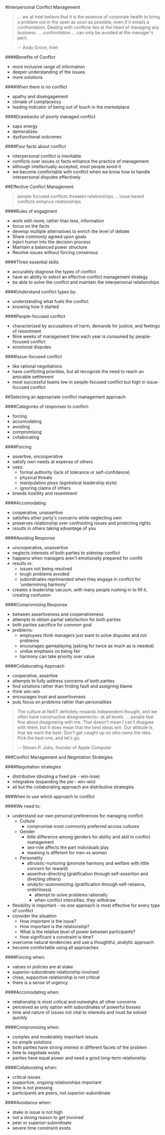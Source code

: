 #Interpersonal Conflict Management

> ... we at Intel believe that it is the essence of corporate health
> to bring a problem out in the open as soon as possible, even if
> it entails a confrontation. Dealing with conflicts lies at the
> heart of managing any business. ... confrontation ... can only
> be avoided at the manager's peril.

> -- Andy Grove, Intel

####Benefits of Conflict
 - more inclusive range of information
 - deeper understanding of the issues
 - more solutions

####When there is no conflict
 - apathy and disengagement
 - climate of complacency
 - leading indicator of being out of touch
   in the marketplace

####Drawbacks of poorly managed conflict
 - saps energy
 - demoralizes
 - dysfunctional outcomes

####Four facts about conflict
 - interpersonal conflict is inevitable
 - conflicts over issues or facts enhance the practice of management
 - although intellectually accepted, most people avoid it
 - we become comfortable with conflict when we know
   how to handle interpersonal disputes effectively

##Effective Conflict Management

> people focused conflicts threaten relationships ...
> issue based conflicts enhance relationships

####Rules of engagment
 - work with more, rather than less, information
 - focus on the facts
 - develop multiple alternatives to enrich the
   level of debate
 - Share commonly agreed upon goals
 - Inject humor into the decision process
 - Maintain a balanced power structure
 - Resolve issues without forcing consensus

####Three essential skills
 - accurately diagnose the types of conflict
 - have an ability to select an effective conflict management strategy
 - be able to solve the conflict and maintain the interpersonal relationships

####Understand conflict types by:
 - understanding what fuels the conflict
 - knowing how it started

####People-focused conflict
 - characterized by accusations of harm, demands for justice,
   and feelings of resentment
 - Nine weeks of management time each year is consumed by people-focused conflict
 - emotional disputes

####Issue-focused conflict
 - like rational negotiations
 - have conflicting priorities, but all recognize the need
   to reach an amicable settlement
 - most successful teams low in people-focused conflict
   but high in issue-focused conflict

##Selecting an appropriate conflict management approach

####Categories of responses to conflict:
 - forcing
 - accomodating
 - avoiding
 - compromising
 - collaborating

####Forcing
 - assertive, uncooperative
 - satisfy own needs at expense of others
 - uses:
   - formal authority (lack of tolerance or self-confidence)
   - physical threats
   - manipulation ploys (egotistical leadership style)
   - ignoring claims of others
 - breeds hostility and resentment

####Accomodating
 - cooperative, unassertive
 - satisfies other party's concerns while neglecting own
 - preserves relationship over confronting issues and protecting rights
 - results in others taking advantage of you

####Avoiding Response
 - uncooperative, unassertive
 - neglects interests of both parties to sidestep conflict
 - happens when managers aren't emotionally prepared for conflit
 - results in:
   - issues not being resolved
   - tough problems avoided
   - subordinates reprimanded when they engage in conflict
     for 'undermining harmony'
 - creates a leadership vacuum, with many people rushing
   in to fill it, creating confusion

####Compromising Response
 - between assertiveness and cooperativeness
 - attempts to obtain partial satisfaction for both parties
 - both parties sacrifice for common goal
 - problems:
   - employees think managers just want to solve
     disputes and not problems
   - encourages gameplaying (asking for twice as much as is needed)
   - undue emphasis on being fair
   - harmony can take priority over value

####Collaborating Approach
 - cooperative, assertive
 - attempts to fully address concerns of both parties
 - find solutions rather than finding fault and assigning blame
 - think win-win
 - encourages trust and assertiveness
 - puts focus on problems rather than personalities

> The culture at NeXT definitely rewards independent thought,
> and we often have constructive disagreements--at all levels. ...
> people feel fine about disagreeing with me. That doesn't mean
> I can't disagree with them, but it does mean that the best ideas
> win. Our attitude is that we want the best. Don't get caught up
> on who owns the idea. Pick the best one, and let's go.

> -- Steven P. Jobs, founder of Apple Computer

###Conflict Management and Negotiation Strategies

####Negotiation strategies
 - distributive (dividing a fixed pie - win-lose)
 - integrative (expanding the pie - win-win)
 - all but the collaborating approach are distributive strategies

###When to use which approach to conflict

####We need to:
 - understand our own personal preferences for managing conflict
   - Culture
     - compromise most commonly preferred across cultures
   - Gender
     - little difference among genders for ability and skill in conflict management
     - sex-role affects the part individuals play
     - meaning is different for men vs women
   - Personality
     - altruistic-nurturing (promote harmony and welfare with little concern for reward)
     - assertive-directing (gratification through self-assertion and directing others)
     - *analytic-autonomizing* (gratification through self-reliance, orderliness)
        - attempt to solve problems rationally
        - when conflict intensifies, they withdraw
 - flexibility is important - no one approach is most effective for every type of conflict
 - consider the situation
    - How important is the issue?
    - How important is the relationship?
    - What is the relative level of power between participants?
    - How significant a constraint is time?
 - overcome natural tendencies and use a thoughtful, analytic approach
 - become comfortable using all approaches

####Forcing when:
 - values or policies are at stake
 - superior-subordinate relationship involved
 - close, supportive relationship is not critical
 - there is a sense of urgency

####Accomodating when:
 - relationship is most critical and outweighs all other concerns
 - perceived as only option with subordinates of powerful bosses
 - time and nature of issues not vital to interests and must be solved quickly

####Compromising when:
 - complex and moderately important issues
 - no simple solutions
 - both parties have strong interest in different facets of the problem
 - time to negotiate exists
 - parties have equal power and need a good long-term relationship

####Collaborating when:
 - critical issues
 - supportive, ongoing relationships important
 - time is not pressing
 - participants are peers, not superior-subordinate

####Avoidance when:
 - stake in issue is not high
 - not a strong reason to get involved
 - peer or superior-subordinate
 - severe time constraint exists

